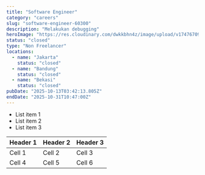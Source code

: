 ```yaml
---
title: "Software Engineer"
category: "careers"
slug: "software-engineer-60300"
description: "Melakukan debugging"
heroImage: "https://res.cloudinary.com/dwkkbhn4z/image/upload/v1747670954/uploads/zy70ljky7xa0stxbcslw.png"
status: "closed"
type: "Non Freelancer"
locations:
  - name: "Jakarta"
    status: "closed"
  - name: "Bandung"
    status: "closed"
  - name: "Bekasi"
    status: "closed"
pubDate: "2025-10-13T03:42:13.805Z"
endDate: "2025-10-31T10:47:00Z"
---
```





- List item 1
- List item 2
- List item 3


| Header 1 | Header 2 | Header 3 |
|----------|----------|----------|
| Cell 1   | Cell 2   | Cell 3   |
| Cell 4   | Cell 5   | Cell 6   |

